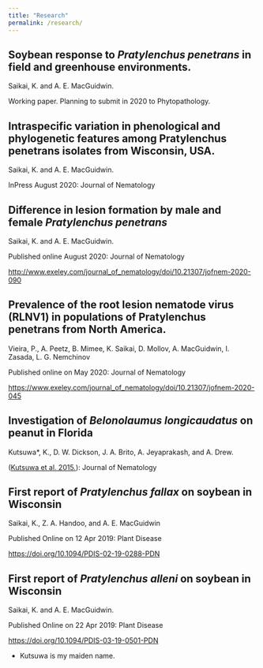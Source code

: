 ```yaml
---
title: "Research"
permalink: /research/
---
```

## Soybean response to *Pratylenchus penetrans* in field and greenhouse environments.
Saikai, K. and A. E. MacGuidwin.

Working paper. Planning to submit in 2020 to Phytopathology.

## Intraspecific variation in phenological and phylogenetic features among Pratylenchus penetrans isolates from Wisconsin, USA.
Saikai, K. and A. E. MacGuidwin.

InPress August 2020: Journal of Nematology

## Difference in lesion formation by male and female *Pratylenchus penetrans*
Saikai, K. and A. E. MacGuidwin.

Published online August 2020: Journal of Nematology 

http://www.exeley.com/journal_of_nematology/doi/10.21307/jofnem-2020-090

## Prevalence of the root lesion nematode virus (RLNV1) in populations of Pratylenchus penetrans from North America.
Vieira, P., A. Peetz, B. Mimee, K. Saikai, D. Mollov, A. MacGuidwin, I. Zasada, L. G. Nemchinov

Published online on May 2020: Journal of Nematology

https://www.exeley.com/journal_of_nematology/doi/10.21307/jofnem-2020-045

## Investigation of *Belonolaumus longicaudatus* on peanut in Florida
Kutsuwa*, K., D. W. Dickson, J. A. Brito, A. Jeyaprakash, and A. Drew.

([Kutsuwa et al. 2015.](../files/Kutsuwa_et_al_2015_BelonolaimusOnPeanut.pdf)): Journal of Nematology

## First report of *Pratylenchus fallax* on soybean in Wisconsin
Saikai, K., Z. A. Handoo, and A. E. MacGuidwin

Published Online on 12 Apr 2019: Plant Disease

https://doi.org/10.1094/PDIS-02-19-0288-PDN


## First report of *Pratylenchus alleni* on soybean in Wisconsin
Saikai, K. and A. E. MacGuidwin.

Published Online on 22 Apr 2019: Plant Disease

https://doi.org/10.1094/PDIS-03-19-0501-PDN


* Kutsuwa is my maiden name.

